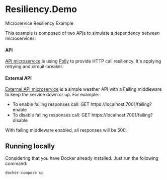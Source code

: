 # Resiliency.Demo
Microservice Resiliency Example

This example is composed of two APIs to simulate a dependency between microservices.

#### API
[API microservice](https://github.com/ericserafim/Resiliency.Demo/tree/master/Api) is using [Polly](https://github.com/App-vNext/Polly) to provide HTTP call resiliency. It's applying retrying and circuit-breaker.

#### External API
[External API microservice](https://github.com/ericserafim/Resiliency.Demo/tree/master/ExternalApi) is a simple weather API with a Failing middleware to keep the service down or up.
For example:
* To enable failing responses call: GET https://localhost:7001/failing?enable
* To disable failing responses call: GET https://localhost:7001/failing?disable

With failing middleware enabled, all responses will be 500.


## Running locally
Considering that you have Docker already installed. Just run the following command:

```
docker-compose up
```
